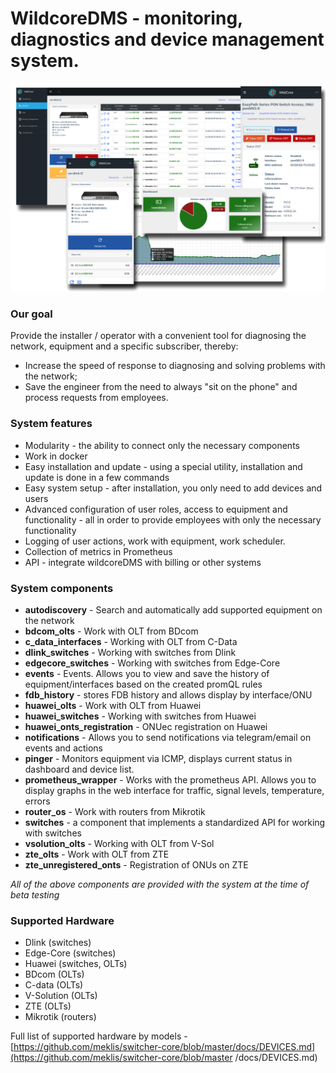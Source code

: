 # **WildcoreDMS** - monitoring, diagnostics and device management system.
![](./assets/main-logo.png)

### Our goal
Provide the installer / operator with a convenient tool for diagnosing the network, equipment and a specific subscriber,
thereby:

- Increase the speed of response to diagnosing and solving problems with the network;
- Save the engineer from the need to always "sit on the phone" and process requests from employees.


### System features
* Modularity - the ability to connect only the necessary components
* Work in docker
* Easy installation and update - using a special utility, installation and update is done in a few commands
* Easy system setup - after installation, you only need to add devices and users
* Advanced configuration of user roles, access to equipment and functionality - all in order to provide employees with only the necessary functionality
* Logging of user actions, work with equipment, work scheduler.
* Collection of metrics in Prometheus
* API - integrate wildcoreDMS with billing or other systems

### System components
* **autodiscovery** - Search and automatically add supported equipment on the network
* **bdcom_olts** - Work with OLT from BDcom
* **c_data_interfaces** - Working with OLT from C-Data
* **dlink_switches** - Working with switches from Dlink
* **edgecore_switches** - Working with switches from Edge-Core
* **events** - Events. Allows you to view and save the history of equipment/interfaces based on the created promQL rules
* **fdb_history** - stores FDB history and allows display by interface/ONU
* **huawei_olts** - Work with OLT from Huawei
* **huawei_switches** - Working with switches from Huawei
* **huawei_onts_registration** - ONUec registration on Huawei
* **notifications** - Allows you to send notifications via telegram/email on events and actions
* **pinger** - Monitors equipment via ICMP, displays current status in dashboard and device list.
* **prometheus_wrapper** - Works with the prometheus API. Allows you to display graphs in the web interface for traffic, signal levels, temperature, errors
* **router_os** - Work with routers from Mikrotik
* **switches** - a component that implements a standardized API for working with switches
* **vsolution_olts** - Working with OLT from V-Sol
* **zte_olts** - Work with OLT from ZTE
* **zte_unregistered_onts** - Registration of ONUs on ZTE

_All of the above components are provided with the system at the time of beta testing_

### Supported Hardware
* Dlink (switches)
* Edge-Core (switches)
* Huawei (switches, OLTs)
* BDcom (OLTs)
* C-data (OLTs)
* V-Solution (OLTs)
* ZTE (OLTs)
* Mikrotik (routers)

Full list of supported hardware by models - [https://github.com/meklis/switcher-core/blob/master/docs/DEVICES.md](https://github.com/meklis/switcher-core/blob/master /docs/DEVICES.md)
